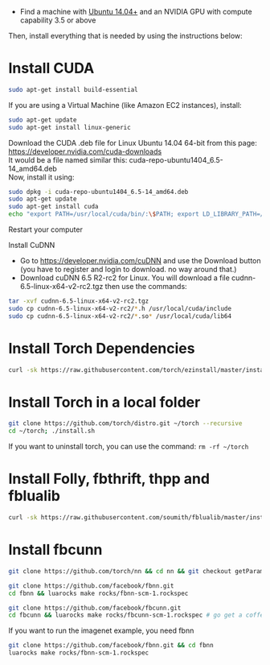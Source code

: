 - Find a machine with [Ubuntu 14.04+](http://www.ubuntu.com/) and an NVIDIA GPU with compute capability 3.5 or above

Then, install everything that is needed by using the instructions below:

Install CUDA
=============
```bash
sudo apt-get install build-essential
```

If you are using a Virtual Machine (like Amazon EC2 instances), install:
```bash
sudo apt-get update
sudo apt-get install linux-generic
```

Download the CUDA .deb file for Linux Ubuntu 14.04 64-bit from this page: https://developer.nvidia.com/cuda-downloads  
It would be a file named similar this: cuda-repo-ubuntu1404_6.5-14_amd64.deb  
Now, install it using:
```bash
sudo dpkg -i cuda-repo-ubuntu1404_6.5-14_amd64.deb
sudo apt-get update
sudo apt-get install cuda
echo "export PATH=/usr/local/cuda/bin/:\$PATH; export LD_LIBRARY_PATH=/usr/local/cuda/lib64/:\$LD_LIBRARY_PATH; " >>~/.bashrc && source ~/.bashrc
```

Restart your computer

Install CuDNN
- Go to https://developer.nvidia.com/cuDNN and use the Download button (you have to register and login to download. no way around that.)
- Download cuDNN 6.5 R2-rc2 for Linux. You will download a file cudnn-6.5-linux-x64-v2-rc2.tgz
then use the commands:
```bash
tar -xvf cudnn-6.5-linux-x64-v2-rc2.tgz
sudo cp cudnn-6.5-linux-x64-v2-rc2/*.h /usr/local/cuda/include
sudo cp cudnn-6.5-linux-x64-v2-rc2/*.so* /usr/local/cuda/lib64
```

Install Torch Dependencies
==========================
```bash
curl -sk https://raw.githubusercontent.com/torch/ezinstall/master/install-deps | bash
```

Install Torch in a local folder
================================
```bash
git clone https://github.com/torch/distro.git ~/torch --recursive
cd ~/torch; ./install.sh
```

If you want to uninstall torch, you can use the command: `rm -rf ~/torch`

Install Folly, fbthrift, thpp and fblualib
============================================
```bash
curl -sk https://raw.githubusercontent.com/soumith/fblualib/master/install_all.sh | bash
```

Install fbcunn
==============
```bash
git clone https://github.com/torch/nn && cd nn && git checkout getParamsByDevice && luarocks make rocks/nn-scm-1.rockspec

git clone https://github.com/facebook/fbnn.git
cd fbnn && luarocks make rocks/fbnn-scm-1.rockspec

git clone https://github.com/facebook/fbcunn.git
cd fbcunn && luarocks make rocks/fbcunn-scm-1.rockspec # go get a coffee
```

If you want to run the imagenet example, you need fbnn
```bash
git clone https://github.com/facebook/fbnn.git && cd fbnn
luarocks make rocks/fbnn-scm-1.rockspec
```
